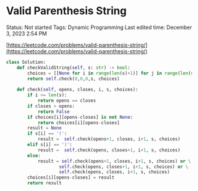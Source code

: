 # Valid Parenthesis String

Status: Not started
Tags: Dynamic Programming
Last edited time: December 3, 2023 2:54 PM

[https://leetcode.com/problems/valid-parenthesis-string/](https://leetcode.com/problems/valid-parenthesis-string/)

```python
class Solution:
    def checkValidString(self, s: str) -> bool:
        choices = [[None for i in range(len(s)+1)] for j in range(len(s)+1)]
        return self.check(0,0,0,s, choices)
    
    def check(self, opens, closes, i, s, choices):
        if i >= len(s):
            return opens == closes
        if closes > opens:
            return False
        if choices[i][opens-closes] is not None:
            return choices[i][opens-closes]
        result = None
        if s[i] == '(':
            result =  self.check(opens+1, closes, i+1, s, choices)
        elif s[i] == ')':
            result =  self.check(opens, closes+1, i+1, s, choices)
        else:
            result = self.check(opens+1, closes, i+1, s, choices) or \
                    self.check(opens, closes+1, i+1, s, choices) or \
                    self.check(opens, closes, i+1, s, choices)
        choices[i][opens-closes] = result
        return result
```